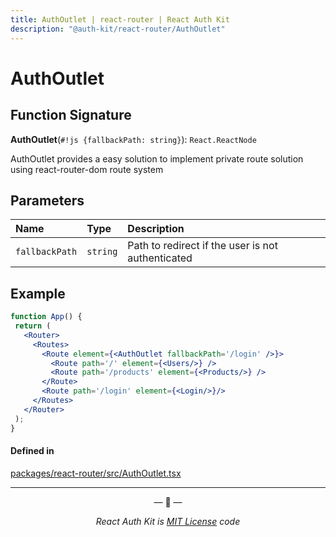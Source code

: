 ```yaml
---
title: AuthOutlet | react-router | React Auth Kit
description: "@auth-kit/react-router/AuthOutlet"
---
```


# AuthOutlet

<div data-ea-publisher="authkitarkadipme" data-ea-type="text" data-ea-keywords="web|react|javascript|python|database|node|mongo" id="ref_AuthOutlet"></div>


## Function Signature

**AuthOutlet**(`#!js {fallbackPath: string}`): `React.ReactNode`


AuthOutlet provides a easy solution to implement private route solution
using react-router-dom route system

## Parameters

| Name | Type | Description |
| :------ | :------ | :--------- |
| `fallbackPath` | `string` | Path to redirect if the user is not authenticated  |

## Example

```jsx
function App() {
 return (
   <Router>
     <Routes>
       <Route element={<AuthOutlet fallbackPath='/login' />}>
         <Route path='/' element={<Users/>} />
         <Route path='/products' element={<Products/>} />
       </Route>
       <Route path='/login' element={<Login/>}/>
     </Routes>
   </Router>
 );
}
```

#### Defined in

[packages/react-router/src/AuthOutlet.tsx](https://github.com/react-auth-kit/react-auth-kit)

---

<p align="center">&mdash; 🔑  &mdash;</p>
<p align="center"><i>React Auth Kit is <a href="https://github.com/react-auth-kit/react-auth-kit/blob/master/LICENSE">MIT License</a> code</i></p>
